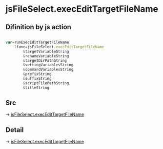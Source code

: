 # jsFileSelect.execEditTargetFileName

## Difinition by js action

```js.js

var=runExecEditTargetFileName
	?func=jsFileSelect.execEditTargetFileName
		&targetVariableString
		&renameVariableString
		&targetDirPathString
		&settingVariablesString
		&commandVariablesString
		&prefixString
		&suffixString
		&scriptFilePathString
		&titleString
```

## Src

-> [jsFileSelect.execEditTargetFileName](https://github.com/puutaro/CommandClick/blob/master/app/src/main/java/com/puutaro/commandclick/fragment_lib/terminal_fragment/js_interface/edit/JsFileSelect.kt#L34)

## Detail

-> [jsFileSelect.execEditTargetFileName](https://github.com/puutaro/CommandClick/blob/master/md/developer/js_interface/details/edit/JsFileSelect/execEditTargetFileName.md)
